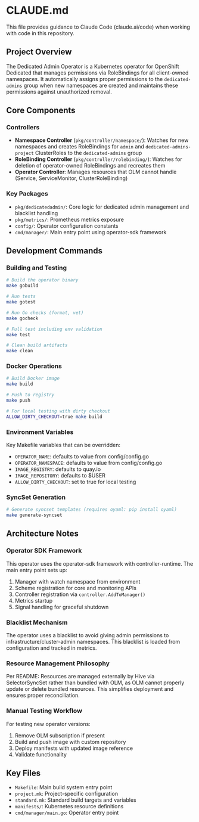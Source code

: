 # CLAUDE.md

This file provides guidance to Claude Code (claude.ai/code) when working with code in this repository.

## Project Overview

The Dedicated Admin Operator is a Kubernetes operator for OpenShift Dedicated that manages permissions via RoleBindings for all client-owned namespaces. It automatically assigns proper permissions to the `dedicated-admins` group when new namespaces are created and maintains these permissions against unauthorized removal.

## Core Components

### Controllers
- **Namespace Controller** (`pkg/controller/namespace/`): Watches for new namespaces and creates RoleBindings for `admin` and `dedicated-admins-project` ClusterRoles to the `dedicated-admins` group
- **RoleBinding Controller** (`pkg/controller/rolebinding/`): Watches for deletion of operator-owned RoleBindings and recreates them
- **Operator Controller**: Manages resources that OLM cannot handle (Service, ServiceMonitor, ClusterRoleBinding)

### Key Packages
- `pkg/dedicatedadmin/`: Core logic for dedicated admin management and blacklist handling
- `pkg/metrics/`: Prometheus metrics exposure
- `config/`: Operator configuration constants
- `cmd/manager/`: Main entry point using operator-sdk framework

## Development Commands

### Building and Testing
```bash
# Build the operator binary
make gobuild

# Run tests
make gotest

# Run Go checks (format, vet)
make gocheck

# Full test including env validation
make test

# Clean build artifacts
make clean
```

### Docker Operations
```bash
# Build Docker image
make build

# Push to registry
make push

# For local testing with dirty checkout
ALLOW_DIRTY_CHECKOUT=true make build
```

### Environment Variables
Key Makefile variables that can be overridden:
- `OPERATOR_NAME`: defaults to value from config/config.go
- `OPERATOR_NAMESPACE`: defaults to value from config/config.go
- `IMAGE_REGISTRY`: defaults to quay.io
- `IMAGE_REPOSITORY`: defaults to $USER
- `ALLOW_DIRTY_CHECKOUT`: set to true for local testing

### SyncSet Generation
```bash
# Generate syncset templates (requires oyaml: pip install oyaml)
make generate-syncset
```

## Architecture Notes

### Operator SDK Framework
This operator uses the operator-sdk framework with controller-runtime. The main entry point sets up:
1. Manager with watch namespace from environment
2. Scheme registration for core and monitoring APIs
3. Controller registration via `controller.AddToManager()`
4. Metrics startup
5. Signal handling for graceful shutdown

### Blacklist Mechanism
The operator uses a blacklist to avoid giving admin permissions to infrastructure/cluster-admin namespaces. This blacklist is loaded from configuration and tracked in metrics.

### Resource Management Philosophy
Per README: Resources are managed externally by Hive via SelectorSyncSet rather than bundled with OLM, as OLM cannot properly update or delete bundled resources. This simplifies deployment and ensures proper reconciliation.

### Manual Testing Workflow
For testing new operator versions:
1. Remove OLM subscription if present
2. Build and push image with custom repository
3. Deploy manifests with updated image reference
4. Validate functionality

## Key Files
- `Makefile`: Main build system entry point
- `project.mk`: Project-specific configuration
- `standard.mk`: Standard build targets and variables
- `manifests/`: Kubernetes resource definitions
- `cmd/manager/main.go`: Operator entry point